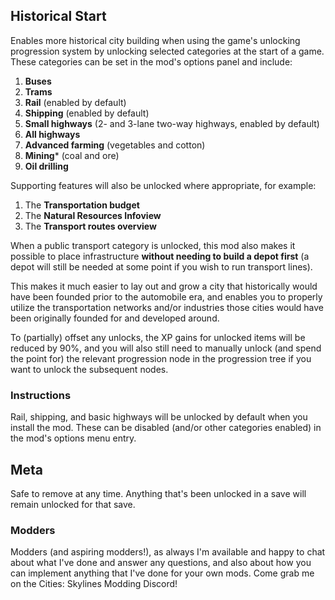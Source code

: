 ## Historical Start
Enables more historical city building when using the game's unlocking progression system by unlocking selected categories at the start of a game.  These categories can be set in the mod's options panel and include:
1. **Buses**
1. **Trams**
1. **Rail** (enabled by default)
1. **Shipping** (enabled by default)
1. **Small highways** (2- and 3-lane two-way highways, enabled by default)
1. **All highways**
1. **Advanced farming** (vegetables and cotton)
1. **Mining*** (coal and ore)
1. **Oil drilling**

Supporting features will also be unlocked where appropriate, for example:
1. The **Transportation budget**
1. The **Natural Resources Infoview**
1. The **Transport routes overview**

When a public transport category is unlocked, this mod also makes it possible to place infrastructure **without needing to build a depot first** (a depot will still be needed at some point if you wish to run transport lines).

This makes it much easier to lay out and grow a city that historically would have been founded prior to the automobile era, and enables you to properly utilize the transportation networks and/or industries those cities would have been originally founded for and developed around.

To (partially) offset any unlocks, the XP gains for unlocked items will be reduced by 90%, and you will also still need to manually unlock (and spend the point for) the relevant progression node in the progression tree if you want to unlock the subsequent nodes.		

### Instructions
Rail, shipping, and basic highways will be unlocked by default when you install the mod.  These can be disabled (and/or other categories enabled) in the mod's options menu entry.

## Meta
Safe to remove at any time.  Anything that's been unlocked in a save will remain unlocked for that save.

### Modders
Modders (and aspiring modders!), as always I'm available and happy to chat about what I've done and answer any questions, and also about how you can implement anything that I've done for your own mods.  Come grab me on the Cities: Skylines Modding Discord!
